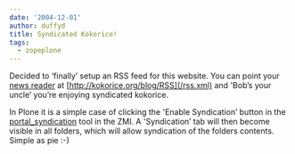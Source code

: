 ```yaml
---
date: '2004-12-01'
author: duffyd
title: Syndicated Kokorice!
tags:
  - zopeplone
---
```


Decided to ‘finally’ setup an RSS feed for this website. You can point your
 [news reader](https://href.li/?http://liferea.sourceforge.net/) at
 [http://kokorice.org/blog/RSS](/rss.xml) and 'Bob’s your uncle’ you’re enjoying
 syndicated kokorice.

 In Plone it is a simple case of clicking the 'Enable Syndication’ button in
 the [portal_syndication](https://href.li/?http://www.tchezope.org/traducoes/lp/ingles/5)
 tool in the ZMI. A 'Syndication’ tab will then become visible in all
 folders, which will allow syndication of the folders contents. Simple as pie
 :-)
